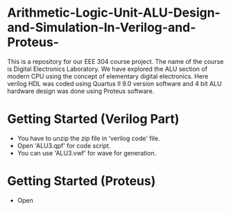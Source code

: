 # Arithmetic-Logic-Unit-ALU-Design-and-Simulation-In-Verilog-and-Proteus-
This is a repository for our EEE 304 course project. The name of the course is Digital Electronics Laboratory. We have explored the ALU section of modern CPU using the concept of elementary digital electronics. Here verilog HDL was coded using Quartus II 9.0 version software and 4 bit ALU hardware design was done using Proteus software. 

# Getting Started (Verilog Part)
* You have to unzip the zip file in 'verilog code' file.
* Open 'ALU3.qpf' for code script.
* You can use 'ALU3.vwf' for wave for generation.

# Getting Started (Proteus)
* Open 
